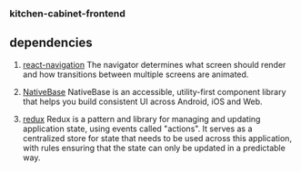 ### kitchen-cabinet-frontend

## dependencies

1. [react-navigation](https://reactnavigation.org/) The navigator determines what screen should render and how transitions between multiple screens are animated.

2. [NativeBase](https://nativebase.io/) NativeBase is an accessible, utility-first component library that helps you build consistent UI across Android, iOS and Web.

3. [redux](https://redux.js.org/) Redux is a pattern and library for managing and updating application state, using events called "actions". It serves as a centralized store for state that needs to be used across this application, with rules ensuring that the state can only be updated in a predictable way.

